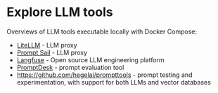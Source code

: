 # Explore LLM tools

Overviews of LLM tools executable locally with Docker Compose:

- [LiteLLM](litellm/README.md) - LLM proxy
- [Prompt Sail](promptsail/README.md) - LLM proxy
- [Langfuse](langfuse/README.md) - Open source LLM engineering platform
- [PromptDesk](promptdesk/README.md) - prompt evaluation tool
- https://github.com/hegelai/prompttools - prompt testing and experimentation, with support for both LLMs and vector databases
